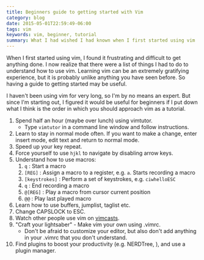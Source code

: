```yaml
---
title: Beginners guide to getting started with Vim
category: blog
date: 2015-05-01T22:59:49-06:00
tags: vim
keywords: vim, beginner, tutorial
summary: What I had wished I had known when I first started using vim
---
```


When I first started using vim, I found it frustrating and difficult to get anything done. I now realize that there were a list of things I had to do to understand how to use vim. Learning vim can be an extremely gratifying experience, but it is probably unlike anything you have seen before. So having a guide to getting started may be useful.

I haven't been using vim for very long, so I'm by no means an expert. But since I'm starting out, I figured it would be useful for beginners if I put down what I think is the order in which you should approach vim as a tutorial.

1. Spend half an hour (maybe over lunch) using vimtutor.
    - Type `vimtutor` in a command line window and follow instructions.
1. Learn to stay in normal mode often. If you want to make a change, enter insert mode, edit text and return to normal mode.
1. Speed up your key repeat.
1. Force yourself to use `hjkl` to navigate by disabling arrow keys.
1. Understand how to use macros:
    1. `q` : Start a macro
    1. `[REG]` : Assign a macro to a register, e.g. `a`. Starts recording a macro
    1. `[keystrokes]` : Perform a set of keystrokes, e.g. `ciwhelloESC`
    1. `q` : End recording a macro
    1. `@[REG]` : Play a macro from cursor current position
    1. `@@` : Play last played macro
1. Learn how to use buffers, jumplist, taglist etc.
1. Change CAPSLOCK to ESC.
1. Watch other people use vim on [vimcasts](https://vimcasts.org).
1. "Craft your lightsaber" - Make vim your own using .vimrc.
    - Don't be afraid to customize your editor, but also don't add anything in your .vimrc
      that you don't understand.
1. Find plugins to boost your productivity (e.g. NERDTree, ), and use a plugin manager.
